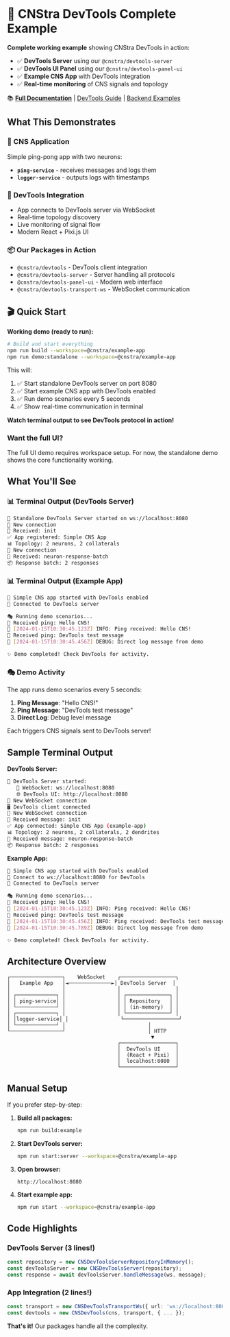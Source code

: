 # 🚀 CNStra DevTools Complete Example

**Complete working example** showing CNStra DevTools in action:
- ✅ **DevTools Server** using our `@cnstra/devtools-server` 
- ✅ **DevTools UI Panel** using our `@cnstra/devtools-panel-ui`
- ✅ **Example CNS App** with DevTools integration
- ✅ **Real-time monitoring** of CNS signals and topology

📚 **[Full Documentation](https://cnstra.org/)** | [DevTools Guide](https://cnstra.org/docs/examples/devtools) | [Backend Examples](https://cnstra.org/docs/examples/backend-queues)

## What This Demonstrates

### **🎯 CNS Application**
Simple ping-pong app with two neurons:
- **`ping-service`** - receives messages and logs them
- **`logger-service`** - outputs logs with timestamps

### **🔧 DevTools Integration**
- App connects to DevTools server via WebSocket
- Real-time topology discovery
- Live monitoring of signal flow
- Modern React + Pixi.js UI

### **📦 Our Packages in Action**
- `@cnstra/devtools` - DevTools client integration
- `@cnstra/devtools-server` - Server handling all protocols
- `@cnstra/devtools-panel-ui` - Modern web interface
- `@cnstra/devtools-transport-ws` - WebSocket communication

## 🎬 Quick Start

**Working demo (ready to run):**

```bash
# Build and start everything
npm run build --workspace=@cnstra/example-app
npm run demo:standalone --workspace=@cnstra/example-app
```

This will:
1. ✅ Start standalone DevTools server on port 8080
2. ✅ Start example CNS app with DevTools enabled  
3. ✅ Run demo scenarios every 5 seconds
4. ✅ Show real-time communication in terminal

**Watch terminal output to see DevTools protocol in action!**

### Want the full UI?

The full UI demo requires workspace setup. For now, the standalone demo shows the core functionality working.

## What You'll See

### **📊 Terminal Output (DevTools Server)**
```bash
🚀 Standalone DevTools Server started on ws://localhost:8080
📡 New connection
📨 Received: init
✅ App registered: Simple CNS App
📊 Topology: 2 neurons, 2 collaterals
📡 New connection
📨 Received: neuron-response-batch
📦 Response batch: 2 responses
```

### **📊 Terminal Output (Example App)**
```bash
🚀 Simple CNS app started with DevTools enabled
🔗 Connected to DevTools server

🎭 Running demo scenarios...
📨 Received ping: Hello CNS!
📝 [2024-01-15T10:30:45.123Z] INFO: Ping received: Hello CNS!
📨 Received ping: DevTools test message  
📝 [2024-01-15T10:30:45.456Z] DEBUG: Direct log message from demo

✨ Demo completed! Check DevTools for activity.
```

### **🎭 Demo Activity**
The app runs demo scenarios every 5 seconds:
1. **Ping Message**: "Hello CNS!"
2. **Ping Message**: "DevTools test message"  
3. **Direct Log**: Debug level message

Each triggers CNS signals sent to DevTools server!

## Sample Terminal Output

**DevTools Server:**
```bash
🚀 DevTools Server started:
   📡 WebSocket: ws://localhost:8080
   🌐 DevTools UI: http://localhost:8080
📡 New WebSocket connection
🖥️ DevTools client connected
📡 New WebSocket connection
📨 Received message: init
✅ App connected: Simple CNS App (example-app)
📊 Topology: 2 neurons, 2 collaterals, 2 dendrites
📨 Received message: neuron-response-batch
📦 Response batch: 2 responses
```

**Example App:**
```bash
🚀 Simple CNS app started with DevTools enabled
📡 Connect to ws://localhost:8080 for DevTools
🔗 Connected to DevTools server

🎭 Running demo scenarios...
📨 Received ping: Hello CNS!
📝 [2024-01-15T10:30:45.123Z] INFO: Ping received: Hello CNS!
📨 Received ping: DevTools test message  
📝 [2024-01-15T10:30:45.456Z] INFO: Ping received: DevTools test message
📝 [2024-01-15T10:30:45.789Z] DEBUG: Direct log message from demo

✨ Demo completed! Check DevTools for activity.
```

## Architecture Overview

```
┌─────────────────┐    WebSocket    ┌──────────────────┐
│   Example App   │◄──────────────►│ DevTools Server  │
│                 │                 │                  │
│ ┌─────────────┐ │                 │ ┌──────────────┐ │
│ │ ping-service│ │                 │ │ Repository   │ │
│ └─────────────┘ │                 │ │ (in-memory)  │ │
│ ┌─────────────┐ │                 │ └──────────────┘ │
│ │logger-service│ │                 └──────────────────┘
│ └─────────────┘ │                           │
└─────────────────┘                           │ HTTP
                                               ▼
                                    ┌──────────────────┐
                                    │  DevTools UI     │
                                    │  (React + Pixi)  │
                                    │  localhost:8080  │
                                    └──────────────────┘
```

## Manual Setup

If you prefer step-by-step:

1. **Build all packages:**
   ```bash
   npm run build:example
   ```

2. **Start DevTools server:**
   ```bash
   npm run start:server --workspace=@cnstra/example-app
   ```

3. **Open browser:**
   ```
   http://localhost:8080
   ```

4. **Start example app:**
   ```bash
   npm run start --workspace=@cnstra/example-app
   ```

## Code Highlights

### **DevTools Server (3 lines!)**
```typescript
const repository = new CNSDevToolsServerRepositoryInMemory();
const devToolsServer = new CNSDevToolsServer(repository);
const response = await devToolsServer.handleMessage(ws, message);
```

### **App Integration (2 lines!)**
```typescript
const transport = new CNSDevToolsTransportWs({ url: 'ws://localhost:8080' });
const devtools = new CNSDevTools(cns, transport, { ... });
```

**That's it!** Our packages handle all the complexity.

